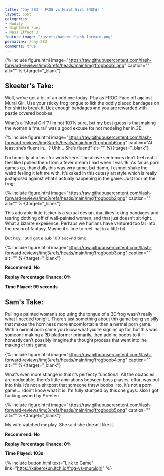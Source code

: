 ```yaml
---
title: "Day 283 - FROG vs Mural Girl (NSFW) "
layout: post
categories:
- Nudity
- Nightmare Fuel
- Mass Effect 3
feature_image: "/assets/banner-flash-forward.png"
permalink: /day-283
comments: true
---
```


{% include figure.html image="https://raw.githubusercontent.com/flash-forward-reviews/img3/refs/heads/main/img/frogboob1.png" caption="" alt="" %}{:target="_blank"}
 
## Skeeter's Take: 

Well, we’ve got a bit of an odd one today. Play as FROG. Face off against Mural Girl. Use your sticky frog tongue to lick the oddly placed bandages on her shirt to break it. Lick enough bandages and you are rewarded with pastie covered boobies. 

What’s a “Mural Girl”? I’m not 100% sure, but my best guess is that making the woman a “mural” was a good excuse for not modeling her in 3D: 

{% include figure.html image="https://raw.githubusercontent.com/flash-forward-reviews/img3/refs/heads/main/img/frogboob6.png" caption="At least she’s fluent in… ? Uhh… She’s fluent!" alt="" %}{:target="_blank"}

I’m honestly at a loss for words here. The above sentences don’t feel real. I feel like I pulled them from a fever dream I had when I was 16. As far as porn games go, thankfully this was very tame, but damn, I cannot shake the weird feeling it left me with. It’s caked in this cutesy art style which is really juxtaposed against what’s actually happening in the game. Just look at the frog: 

{% include figure.html image="https://raw.githubusercontent.com/flash-forward-reviews/img3/refs/heads/main/img/frogboob2.png" caption="" alt="" %}{:target="_blank"}

This adorable little fucker is a sexual deviant that likes licking bandages and tearing clothing off of wall-painted women, and that just doesn’t sit right. What a bizarre experience. Perhaps we humans have ventured too far into the realm of fantasy. Maybe it’s time to reel that in a little bit. 

But hey, I still got a sub 100 second time. 

{% include figure.html image="https://raw.githubusercontent.com/flash-forward-reviews/img3/refs/heads/main/img/frogboob3.png" caption="" alt="" %}{:target="_blank"}

**Recommend: No**

**Replay Percentage Chance: 0%**

**Time Played: 99 seconds**

## Sam's Take:

Pulling a painted woman’s top using the tongue of a 3D frog wasn’t really what I needed tonight. There’s just something about this game being so silly that makes the horniness more uncomfortable than a normal porn game. With a normal porn game you know what you’re signing up for, but this was someone making a 3D platformer primarily, then adding boobs to it. I honestly can’t possibly imagine the thought process that went into the making of this game.

{% include figure.html image="https://raw.githubusercontent.com/flash-forward-reviews/img3/refs/heads/main/img/frogboob4.png" caption="" alt="" %}{:target="_blank"}

What’s even more strange is that it’s perfectly functional. All the obstacles are dodgeable, there’s little animations between boss phases, effort was put into this. It’s not a shitpost that someone threw boobs into, it’s not a porn game... I don’t know what it is. I’m fully stumped by this one guys. Also I got fucking owned by Skeeter:

{% include figure.html image="https://raw.githubusercontent.com/flash-forward-reviews/img3/refs/heads/main/img/frogboob5.png" caption="" alt="" %}{:target="_blank"}

My wife watched me play. She said she doesn’t like it.

**Recommend: No**

**Replay Percentage Chance: 0%**

**Time Played: 103s**

{% include button.html text="Link to Game" link="https://kaberokun.itch.io/frog-vs-muralgirl" %}